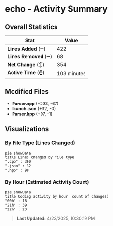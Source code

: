 # echo - Activity Summary 

## Overall Statistics

| Stat                   | Value                                                             |
| ---------------------- | ----------------------------------------------------------------- |
| **Lines Added** (➕)   | 422                                          |
| **Lines Removed** (➖) | 68                                        |
| **Net Change** (↕)    | 354                |
| **Active Time** (⌚)   | 103 minutes |


## Modified Files
- **Parser.cpp** (+293, -67)
- **launch.json** (+32, -0)
- **Parser.hpp** (+97, -1)

## Visualizations

### By File Type (Lines Changed)

```mermaid
pie showData
title Lines changed by file type
".cpp" : 360
".json" : 32
".hpp" : 98
```

### By Hour (Estimated Activity Count)

```mermaid
pie showData
title Coding activity by hour (count of changes)
"00h" : 18
"21h" : 39
"22h" : 23
```


> **Last Updated:** 4/23/2025, 10:30:19 PM